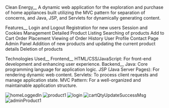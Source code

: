 Clean Energy__
A dynamic web application for the exploration and purchase of home appliances built utilizing the MVC pattern for separation of concerns, and Java, JSP, and Servlets for dynamically generating content.

Features__
Login and Logout
Registration for new users
Session and Cookies Management
Detailed Product Listing
Searching of products
Add to Cart
Order Placement
Viewing of Order History
User Profile
Contact Page
Admin Panel
Addition of new products and updating the current product details
Deletion of products

Technologies Used__
Frontend__
HTML/CSS/JavaScript: For front-end development and enhancing user experience.
Backend__
Java: Core programming language for application logic.
JSP (Java Server Pages): For rendering dynamic web content.
Servlets: To process client requests and manage application state.
MVC Pattern: For a well-organized and maintainable application structure.

![homeLoggedIn](https://github.com/aayusha-shrestha/clean-energy/assets/117591157/a8c61a29-c092-4dfe-ba97-4293752bb5bb)
![product1](https://github.com/aayusha-shrestha/clean-energy/assets/117591157/c058e336-4e46-4a8e-bfb1-24ae2f11ddd8)
![login](https://github.com/aayusha-shrestha/clean-energy/assets/117591157/86522508-1304-463a-bf90-022134ed299a)
![cartQtyUpdateSuccessMsg](https://github.com/aayusha-shrestha/clean-energy/assets/117591157/84e97c4e-b9d7-4307-a1e0-da129f5b5eec)
![adminProduct1](https://github.com/aayusha-shrestha/clean-energy/assets/117591157/14f3886a-1d17-480b-802c-29d67c511410)
